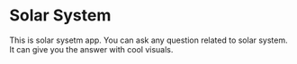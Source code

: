 # Solar System

This is solar sysetm app. You can ask any question related to solar system. It can give you the answer with cool visuals. 